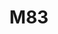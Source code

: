 ---
title: "M83"
summary: "Electronica and shoegaze band from Antibes, France, fronted by Anthony Gonzalez. Formed in 1999, they released their first album in 2001. Nicolas Fromageau left in 2004."
image: "m83.jpg"
apple_music_artist_url: "https://music.apple.com/gb/artist/m83/46086389"
---